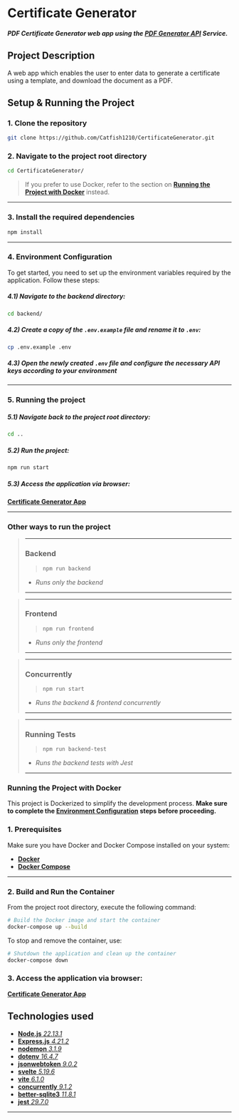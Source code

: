 # Certificate Generator
#### *PDF Certificate Generator web app using the **[PDF Generator API](https://pdfgeneratorapi.com)** Service.*

## Project Description
A web app which enables the user to enter data to generate a certificate using a template, and download the document as a PDF.

## Setup & Running the Project
### 1. Clone the repository
```bash
git clone https://github.com/Catfish1210/CertificateGenerator.git
```
### 2. Navigate to the project root directory
```bash
cd CertificateGenerator/
```

>If you prefer to use Docker, refer to the section on [**Running the Project with Docker**](#running-the-project-with-docker) instead.
---
### 3. Install the required dependencies
```bash
npm install
```
---
### 4. Environment Configuration
To get started, you need to set up the environment variables required by the application. Follow these steps:

##### 4.1) Navigate to the backend directory:
```bash
cd backend/
```
##### 4.2) Create a copy of the `.env.example` file and rename it to `.env`:
```bash
cp .env.example .env
```
##### 4.3) Open the newly created `.env` file and configure the necessary API keys according to your environment
---
### 5. Running the project
##### 5.1) Navigate back to the project root directory:
```bash
cd ..
```
##### 5.2) Run the project:
```bash
npm run start
```
##### 5.3) Access the application via browser:
[**Certificate Generator App**](http://localhost:8001)

---
### Other ways to run the project
>---
> ### Backend
>>```bash
>> npm run backend
>>```
>- *Runs only the backend*
>---

>---
> ### Frontend
>
>>```bash
>> npm run frontend
>>```
>- *Runs only the frontend*
>---

>---
> ### Concurrently
>
>>```bash
>> npm run start
>>```
>- *Runs the backend & frontend concurrently*
>---

>---
> ### Running Tests
>
>>```bash
>> npm run backend-test
>>```
>- *Runs the backend tests with Jest*
>---

### Running the Project with Docker
This project is Dockerized to simplify the development process. **Make sure to complete the [Environment Configuration](#4-environment-configuration) steps before proceeding.**
### 1. Prerequisites
Make sure you have Docker and Docker Compose installed on your system:
- [**Docker**](https://www.docker.com/get-started)
- [**Docker Compose**](https://docs.docker.com/compose)
---
### 2. Build and Run the Container
From the project root directory, execute the following command:
```bash
# Build the Docker image and start the container
docker-compose up --build
```
To stop and remove the container, use:
```bash
# Shutdown the application and clean up the container
docker-compose down
```
### 3. Access the application via browser:
[**Certificate Generator App**](http://localhost:8001)

## Technologies used
- [**Node.js** *22.13.1*](https://nodejs.org/en/download)
- [**Express.js** *4.21.2*](https://expressjs.com)
- [**nodemon** *3.1.9*](https://www.npmjs.com/package/nodemon)
- [**dotenv** *16.4.7*](https://www.npmjs.com/package/dotenv)
- [**jsonwebtoken** *9.0.2*](https://www.npmjs.com/package/jsonwebtoken)
- [**svelte** *5.19.6*](https://svelte.dev/)
- [**vite** *6.1.0*](https://vite.dev/)
- [**concurrently** *9.1.2*](https://www.npmjs.com/package/concurrently)
- [**better-sqlite3** *11.8.1*](https://www.npmjs.com/package/better-sqlite3)
- [**jest** *29.7.0*](https://www.npmjs.com/package/jest)
---